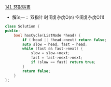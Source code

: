 [141. 环形链表](https://leetcode.cn/problems/linked-list-cycle/)
- 解法一： 双指针 时间复杂度O(n) 空间复杂度O(1)
```C++
class Solution {
public:
    bool hasCycle(ListNode *head) {
        if (!head || !head->next) return false;
        auto slow = head, fast = head;
        while (fast && fast->next) {
            slow = slow->next;
            fast = fast->next->next;
            if (slow == fast) return true;
        }
        return false;
    }
};
```